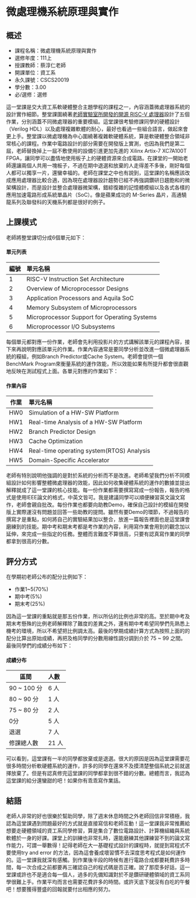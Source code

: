 # 微處理機系統原理與實作
## 概述
- 課程名稱：微處理機系統原理與實作
- 選修年度：111上
- 授課教師：蔡淳仁老師
- 開課單位：資工系 
- 永久課號：CSCS20019
- 學分數：3.00
- 必/選修：選修

這一堂課是交大資工系軟硬體整合主題學程的課程之一，內容涵蓋微處理器系統的設計實作細節。整堂課圍繞著[老師實驗室所開發的開源 RISC-V 處理器](https://github.com/eisl-nctu/aquila)設計了五個作業，分別涵蓋不同微處理器的重要模組。這堂課很考驗修課同學的硬體設計（Verilog HDL）以及處理複雜軟體的耐心，最好也看過一些組合語言，做起來會更上手。整堂課以微處理機為中心圍繞著複雜軟硬體系統，算是軟硬體整合領域非常核心的課程。作業中電路設計的部分需要在開發版上實測，也因為我們是第二屆，老師替換掉上一屆不敷使用的設備引進更加先進的 Xilinx Artix-7 XC7A100T FPGA，讓同學可以盡情地使用板子上的硬體資源來合成電路。在課堂的一開始老師還讓兩個人共用一塊板子，不過在期中退選和放棄的人走得差不多後，剛好每個人都可以獨享一片，還蠻幸福的。老師在課堂之中也有說到，這堂課的名稱應該改成應用處理器比較合適，因為現在處理器設計趨勢已經不再強調鑽研日趨飽和的微架構設計，而是設計並整合處理器微架構，錯綜復雜的記憶體模組以及各式各樣的應用加速電路形成系統單晶片（SoC）。像是蘋果成功的 M-Series 晶片，高通驍龍系列及聯發科的天機系列都是很好的例子。

## 上課模式

老師將整堂課切分成6個單元如下：

#### 單元列表

編號 | 單元名稱
--------|:-----
1 |RISC-V Instruction Set Architecture
2 |Overview of Microprocessor Designs
3 |Application Processors and Aquila SoC
4 |Memory Subsystem of Microprocessors
5 |Microprocessor Support for Operating Systems
6 |Microprocessor I/O Subsystems

每個單元都對應一份作業，老師會先利用投影片的方式講解該單元的課程內容，接下來再說明對應該單元的作業。作業內容通常是要同學分析並改進一個微處理器系統的糢組，例如Branch Predictor或Cache System。老師會提供一個BenchMark Program來衡量系統的運作效能，所以效能如果有所提升都會很直觀地反映在測試程式上面。各單元對應的作業如下：

#### 作業內容

作業 | 單元名稱
--------|:-----
HW0 |Simulation of a HW-SW Platform
HW1 |Real-time Analysis of a HW-SW Platform
HW2 |Branch Predictor Design
HW3 |Cache Optimization
HW4 |Real-time operating system(RTOS) Analysis
HW5 |Domain-Specific Accelerator

老師有特別說明他強調的是對於系統的分析而不是改進。老師希望我們分析不同模組設計如何影響整體微處理器的效能，因此如何收集硬體系統的運作的數據並提出解釋就成了這一堂課的核心技能。每一份作業都需要撰寫寫成一份報告，報告的格式是使用IEEE論文的格式，中英文皆可。我是建議同學可以順便練習英文論文寫作，老師會親自批改。每份作業也都要向助教Demo，確保自己設計的模組在開發版上實際運沒有問題並回答一些助教的提問。雖然有要Demo的環節，不過報告的撰寫才是重點，如何將自己的實驗結果加以整合，放進一篇報告裡面也是這堂課會磨練到的技能。期中考和期末考都是考作業的內容，利用寫作業會用到的觀念加以延伸，來完成一些指定的任務。整體而言難度不算很高，只要有認真寫作業的同學都拿到很高的分數。


## 評分方式
在學期初老師公布的配分比例如下：

- 作業1~5(70%)
- 期中考(5%)
- 期末考(25%)

因為這一堂課的重點就是那五份作業，所以所佔的比例也非常的高。至於期中考及期末考懸殊的比例老師解釋除了難度的差異之外，還有期中考希望同學們先熟悉上機考的環境，所以不希望把比例調太高。最後的學期成績計算方式為按照上面的的配分比算出原始成績，再把及格同學的分數用線性調分調到介於 75 ~ 99 之間。最後同學們的成績分布如下：

#### 成績分布
   區間 | 人數
--------|:-----
90 ~ 100 分| 6 人
80 ~ 90 分| 1 人
75 ~ 80 分| 2 人
0分| 5 人
退選| 7 人
修課總人數| 21 人

可以看到，這堂課有一半的同學都放棄或是退選。很大的原因是因為這堂課需要花很多時間分析軟硬體系統的運作，許多的同學在還來不及摸清楚整個系統之前就選擇放棄了。但是有認真修完這堂課的同學都拿到很不錯的分數。總體而言，我認為這堂課的給分還蠻甜的吧！如果你有乖乖寫作業話。

## 結語
老師人非常的好也很樂於幫助同學，除了週末休息時間之外老師回信非常積極，我認為這堂課遇到問題最好的方式就是直接寫信和老師互動！這一堂課我非常推薦給想要走硬體領域的資工系同學修習，算是集合了數位電路設計、計算機組織與系統軟體於一身的好課。課堂上的訓練也非常扎時，還能磨練其他課練習不到的論文寫作能力，可謂一舉數得！記得老師在大一基礎程式設計的課程時，就提到寫程式不要使用try and error 的方法，因為這會養成壞習慣不去深度思考程式是如何運作的。這一堂課我就深有感觸。到作業後半段的時候有進行電路合成都要耗費許多時間，每一次合成之前都要再三確認自己的程式碼是否正確。說了那麼多好話，這一堂課或許也不是適合每一個人，過多的先備知識對於不是鑽研硬體領域的資工系同學很難上手。作業平均而言也需要花費許多的時間。或許天底下就沒有白吃的午餐吧！想要獲得豐盛的回報就要付出相應的努力。



